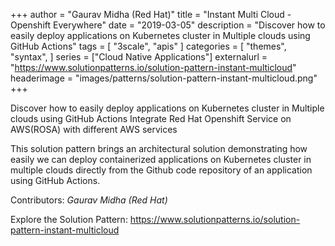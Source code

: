 +++
author = "Gaurav Midha (Red Hat)"
title = "Instant Multi Cloud - Openshift Everywhere"
date = "2019-03-05"
description = "Discover how to easily deploy applications on Kubernetes cluster in Multiple clouds using GitHub Actions"
tags = [
    "3scale", "apis"
]
categories = [
    "themes",
    "syntax",
]
series = ["Cloud Native Applications"]
externalurl = "https://www.solutionpatterns.io/solution-pattern-instant-multicloud"
headerimage = "images/patterns/solution-pattern-instant-multicloud.png"
+++


Discover how to easily deploy applications on Kubernetes cluster in Multiple clouds using GitHub Actions
Integrate Red Hat Openshift Service on AWS(ROSA) with different AWS services


<!--more-->
This solution pattern brings an architectural solution demonstrating how easily we can deploy containerized applications on Kubernetes cluster in multiple clouds directly from the Github code repository of an application using GitHub Actions.



Contributors: _Gaurav Midha (Red Hat)_

Explore the Solution Pattern: https://www.solutionpatterns.io/solution-pattern-instant-multicloud

